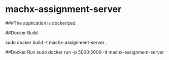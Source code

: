 # machx-assignment-server

###The application is dockerized.

##Docker Build

sudo docker build -t machx-assignment-server .

##Docker Run
sudo docker run -p 5000:5000 -it machx-assignment-server